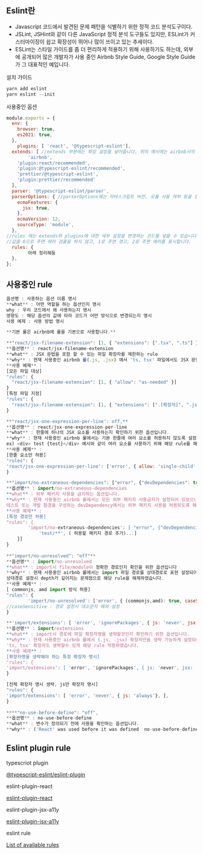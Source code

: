 ## Eslint란

- Javascript 코드에서 발견된 문제 패턴을 식별하기 위한 정적 코드 분석도구이다.
- JSLint, JSHint와 같이 다른 JavaScript 정적 분석 도구들도 있지만, ESLint가 커스터마이징이 쉽고 확장성이 뛰어나 많이 쓰이고 있는 추세이다.
- ESLint는 스타일 가이드를 좀 더 편리하게 적용하기 위해 사용하기도 하는데, 외부에 공개되어 많은 개발자가 사용 중인 Airbnb Style Guide, Google Style Guide 가 그 대표적인 예입니다.

설치 가이드 

```jsx
yarn add eslint
yarn eslint --init
```

사용중인 옵션

```jsx
module.exports = {
  env: {
    browser: true,
    es2021: true,
  },
	plugins: [ 'react', '@typescript-eslint'],
  extends: [ //extends 부분에는 확장 설정을 넣어줍니다. 위의 예시에는 airbnb사의 코딩 스타일을 따르도록 설정했습니다.
		'airbnb',
    'plugin:react/recommended',
    'plugin:@typescript-eslint/recommended',
    'prettier/@typescript-eslint',
    'plugin:prettier/recommended'
  ],
  parser: '@typescript-eslint/parser',
  parserOptions: { //parserOptions에는 자바스크립트 버전, 모듈 사용 여부 등을 설정할 수 있습니다.
    ecmaFeatures: {
      jsx: true,
    },
    ecmaVersion: 12,
    sourceType: 'module',
  },
//rules 에는 extends와 plugins에 대한 세부 설정을 변경하는 코드를 넣을 수 있습니다. 
//값을 0으로 주면 에러 검출을 하지 않고, 1로 주면 경고, 2로 주면 에러를 표시합니다.
  rules: { 
		아래 정리해둠
  },
};
```

## 사용중인 rule

```jsx
옵션명 : 사용하는 옵션 이름 명시
**what** : 어떤 역할을 하는 옵션인지 명시
why : 우리 코드에서 왜 사용하는지 명시
영향도 : 해당 옵션의 값에 따라 코드가 어떤 방식으로 변경되는지 명시
사용 예제 : 사용 방법 명시		

**기본 룰은 airbnb에 룰을 기본으로 사용합니다.**

**"react/jsx-filename-extension": [1, { "extensions": [".tsx", ".ts"] }],**
**옵션명** : react/jsx-filename-extension
**what** : JSX 문법을 포함 할 수 있는 파일 확장자를 제한하는 rule
**why** : 현재 사용중인 airbnb 룰(.js, .jsx) 에서 'ts, tsx' 파일에서도 JSX 문법을 사용하기 위해 해당 rule 적용
**사용 예제** : 
[모든 파일 대상]
"rules": {
  "react/jsx-filename-extension": [1, { "allow": "as-needed" }]
}
[특정 파일 지정]
"rules": {
  "react/jsx-filename-extension": [1, { "extensions": [".[확장자]", ".js", ...] }]
}

**"react/jsx-one-expression-per-line': off,**
**옵션명** : react/jsx-one-expression-per-line
**what** : 한줄에 하나의 JSX 요소를 사용하는지 확인하기 위한 옵션입니다.
**why** : 현재 사용중인 airbnb 룰에서는 기본 한줄에 여러 요소를 허용하지 않도록 설정되어 있어 
ex) <div> test {test}</div> 예시와 같이 여러 요소를 사용하기 위해 해당 rule를 해제하였습니다.  
**사용 예제** :
[한줄 요소만 허용]
"rules": {
'react/jsx-one-expression-per-line': ['error', { allow: 'single-child' }],
}

**"import/no-extraneous-dependencies": ["error", {"devDependencies": true}],**
**옵션명** : import/no-extraneous-dependencies
**what** : 외부 패키지 사용을 금지하는 옵션입니다.
**why** : 현재 사용중인 airbnb 룰에서는 모든 외부 패키지 사용금지가 설정되어 있었으나
테스트 또는 개발 환경을 구성하는 devDependency에서는 외부 패키지 사용을 허용하도록 해당 rule을 적용하였습니다.
**사용 예제** :
[특정 경로만 허용]
"rules": {
		'import/no-extraneous-dependencies': [ "error", {"devDependencies": [ 
			'test/**', ( 허용할 패키지 경로 추가)...] 	
	}]
}	
	
**"import/no-unresolved": "off"**
**옵션명** : import/no-unresolved
**what** : import시 file/module이 정확한 경로인지 확인을 위한 옵션입니다
**why** : 현재 사용중인 airbnb 룰에서는 import 파일 경로를 상대경로로 표현 설정되어 있었으나
상대경로 설정시 depth가 깊어지는 문제점으로 해당 rule을 해제하였습니다.
**사용 예제** :
[ commonjs, amd import 방식 허용]
"rules": {
		'import/no-unresolved': ['error', { (commonjs,amd): true, caseSensitive: true }],
//caseSensitive : 경로 설정시 대소문자 예외 설정
}				

**'import/extensions': [ 'error', 'ignorePackages', { js: 'never', jsx: 'never', ts: 'never', tsx: 'never', json: 'never', }, ],**
**옵션명** : import/extensions
**what** : import시 경로에 파일 확장자명을 생략할것인지 확인하기 위한 옵션입니다.
**why** : 현재 사용중인 airbnb 룰에서 (.js, .jsx) 확장자만을 생략 가능하게 설정되어 있어 
'ts, tsx' 확장자도 생략할수 있게 해당 rule 적용하였습니다.
**사용 예제** :
[확장자명을 생략해야 하는 특정 확장자 명시]
"rules": {
'import/extensions': [ 'error', 'ignorePackages', { js: 'never', jsx: 'never', ts: 'never', tsx: 'never', json: 'never', }, ],
}	

[전체 확장자 명시 생략, js만 확장자 명시]
"rules": {
'import/extensions': [ 'error', 'never', { js: 'always'}, ],
}	
		
****"no-use-before-define": "off",
**옵션명** : no-use-before-define
**what** : 변수가 정의되기 전에 사용을 확인하는 옵션입니다.
**why** : ('React' was used before it was defined  no-use-before-define) 문제발생 해결을 위해 off 하였습니다.

```

## Eslint plugin rule

typescriot plugin 

[@typescript-eslint/eslint-plugin](https://www.npmjs.com/package/@typescript-eslint/eslint-plugin)

eslint-plugin-react

[eslint-plugin-react](https://www.npmjs.com/package/eslint-plugin-react)

eslint-plugin-jsx-a11y

[eslint-plugin-jsx-a11y](https://www.npmjs.com/package/eslint-plugin-jsx-a11y)

eslint rule 

[List of available rules](https://eslint.org/docs/rules/)